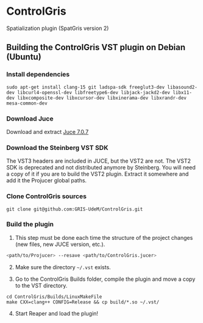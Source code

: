 # ControlGris

Spatialization plugin (SpatGris version 2)

## Building the ControlGris VST plugin on Debian (Ubuntu)

### Install dependencies

```
sudo apt-get install clang-15 git ladspa-sdk freeglut3-dev libasound2-dev libcurl4-openssl-dev libfreetype6-dev libjack-jackd2-dev libx11-dev libxcomposite-dev libxcursor-dev libxinerama-dev libxrandr-dev mesa-common-dev
```

### Download Juce

Download and extract [Juce 7.0.7](https://github.com/juce-framework/JUCE/releases/tag/7.0.7)

### Download the Steinberg VST SDK

The VST3 headers are included in JUCE, but the VST2 are not. The VST2 SDK is deprecated and not distributed anymore by Steinberg. You will need a copy of it if you are to build the VST2 plugin. Extract it somewhere and add it the Projucer global paths.

### Clone ControlGris sources

```
git clone git@github.com:GRIS-UdeM/ControlGris.git
```

### Build the plugin

1. This step must be done each time the structure of the project changes (new files, new JUCE version, etc.).

```bash
<path/to/Projucer> --resave <path/to/ControlGris.jucer>
```

2. Make sure the directory `~/.vst` exists.

3. Go to the ControlGris Builds folder, compile the plugin and move a copy to the VST directory.

```
cd ControlGris/Builds/LinuxMakeFile
make CXX=clang++ CONFIG=Release && cp build/*.so ~/.vst/
```

4. Start Reaper and load the plugin!
